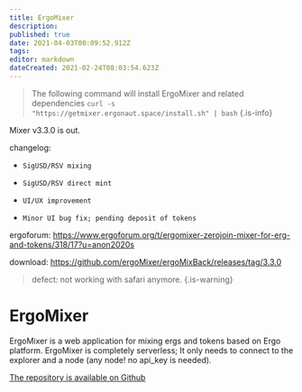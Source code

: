 ```yaml
---
title: ErgoMixer
description: 
published: true
date: 2021-04-03T00:09:52.912Z
tags: 
editor: markdown
dateCreated: 2021-02-24T08:03:54.623Z
---
```


> The following command will install ErgoMixer and related dependencies
>`curl -s "https://getmixer.ergonaut.space/install.sh" | bash`
{.is-info}


Mixer v3.3.0 is out.

changelog:
-     SigUSD/RSV mixing
-     SigUSD/RSV direct mint
-     UI/UX improvement
-     Minor UI bug fix; pending deposit of tokens



ergoforum: https://www.ergoforum.org/t/ergomixer-zerojoin-mixer-for-erg-and-tokens/318/17?u=anon2020s

download: https://github.com/ergoMixer/ergoMixBack/releases/tag/3.3.0

> defect: not working with safari anymore.
{.is-warning}



# ErgoMixer
ErgoMixer is a web application for mixing ergs and tokens based on Ergo platform. ErgoMixer is completely serverless; It only needs to connect to the explorer and a node (any node! no api_key is needed).

[The repository is available on Github](https://github.com/ergoMixer/ergoMixBack)
